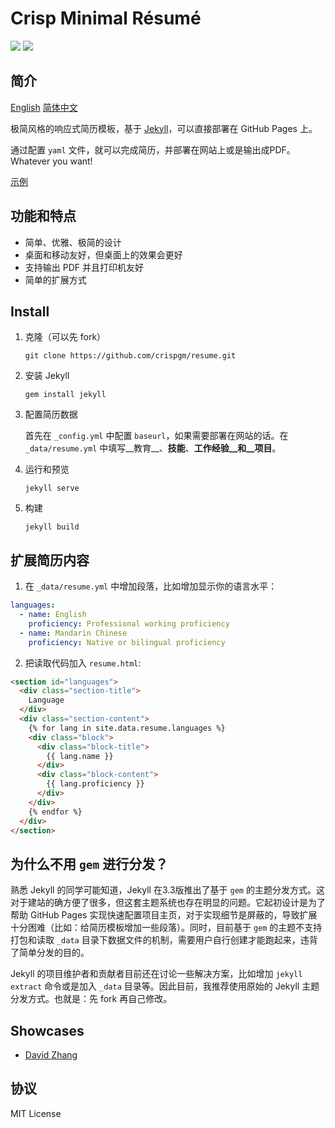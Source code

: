 # Crisp Minimal Résumé

![](https://img.shields.io/badge/license-MIT-blue.svg)
![](https://img.shields.io/badge/powered%20by-jekyll-red.svg)

## 简介

[English](/README.md) [简体中文](/README_zh-CN.md)

极简风格的响应式简历模板，基于 [Jekyll](http://jekyllrb.com/)，可以直接部署在 GitHub Pages 上。

通过配置 `yaml` 文件，就可以完成简历，并部署在网站上或是输出成PDF。Whatever you want!

[示例](https://crispgm.github.io/resume/resume_zh-CN.html)

## 功能和特点

* 简单、优雅、极简的设计
* 桌面和移动友好，但桌面上的效果会更好
* 支持输出 PDF 并且打印机友好
* 简单的扩展方式

## Install

1. 克隆（可以先 fork）

    ```
    git clone https://github.com/crispgm/resume.git
    ```

2. 安装 Jekyll

    ```
    gem install jekyll
    ```

3. 配置简历数据

    首先在 `_config.yml` 中配置 `baseurl`，如果需要部署在网站的话。在 `_data/resume.yml` 中填写__教育__、__技能__、__工作经验__和__项目__。

4. 运行和预览

    ```
    jekyll serve
    ```

5. 构建

    ```
    jekyll build
    ```

## 扩展简历内容

1. 在 `_data/resume.yml` 中增加段落，比如增加显示你的语言水平：

  ```yaml
  languages:
    - name: English
      proficiency: Professional working proficiency
    - name: Mandarin Chinese
      proficiency: Native or bilingual proficiency
  ```

2. 把读取代码加入 `resume.html`:

  ```html
  <section id="languages">
    <div class="section-title">
      Language
    </div>
    <div class="section-content">
      {% for lang in site.data.resume.languages %}
      <div class="block">
        <div class="block-title">
          {{ lang.name }}
        </div>
        <div class="block-content">
          {{ lang.proficiency }}
        </div>
      </div>
      {% endfor %}
    </div>
  </section>
  ```

## 为什么不用 `gem` 进行分发？

熟悉 Jekyll 的同学可能知道，Jekyll 在3.3版推出了基于 `gem` 的主题分发方式。这对于建站的确方便了很多，但这套主题系统也存在明显的问题。它起初设计是为了帮助 GitHub Pages 实现快速配置项目主页，对于实现细节是屏蔽的，导致扩展十分困难（比如：给简历模板增加一些段落）。同时，目前基于 `gem` 的主题不支持打包和读取 `_data` 目录下数据文件的机制，需要用户自行创建才能跑起来，违背了简单分发的目的。

Jekyll 的项目维护者和贡献者目前还在讨论一些解决方案，比如增加 `jekyll extract` 命令或是加入 `_data` 目录等。因此目前，我推荐使用原始的 Jekyll 主题分发方式。也就是：先 fork 再自己修改。

## Showcases

* [David Zhang](https://crispgm.com/resume/)

## 协议

MIT License
